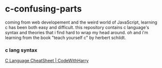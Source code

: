 # c-confusing-parts

coming from web developement and the weird world of JavaScript, learning c has been both easy and difficult. this repository contains c language's syntax and theories that i find hard to wrap my head around. oh and i'm learning from the book "teach yourself c" by herbert schildt.  

### c lang syntax

[C Language CheatSheet | CodeWithHarry](https://www.codewithharry.com/blogpost/c-cheatsheet/)